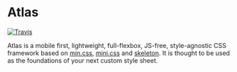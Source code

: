# Atlas

[![Travis](https://img.shields.io/travis/edkalrio/Atlas.svg?label=CSS)](https://travis-ci.org/edkalrio/Atlas)

Atlas is a mobile first, lightweight, full-flexbox, JS-free, style-agnostic CSS framework based on [min.css](https://github.com/owenversteeg/min), [mini.css](https://github.com/Chalarangelo/mini.css) and [skeleton](https://github.com/dhg/Skeleton). It is thought to be used as the foundations of your next custom style sheet.
